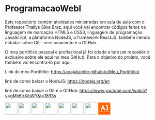 # ProgramacaoWebI

Este repositório contém atividades ministradas em sala de aula com o Professor Thallys Silva Braz, aqui você vai encontrar códigos feitos na linguagem de marcação HTML5 e CSS3, linguagem de programação JavaScript, a plataforma NodeJS, o framework ReactJS, também iremos estudar sobre Git - versionamento e o GitHub.

O meu portifólio pessoal e profissional já foi criado e tem um repositório exclusivo sobre ele aqui no meu GitHub. Para o objetivo do projeto, você também vai encontra-lo por aqui.

Link do meu Portifólio: https://anajulialeite.github.io/Meu_Portifolio/

link de como baixar o NodeJS: https://nodejs.org/en

link de como baixar o Git e o GitHub: https://www.youtube.com/watch?v=gMh6lrXibWY&t=1893s

<img src="https://cdn.jsdelivr.net/gh/devicons/devicon@latest/icons/html5/html5-plain.svg" width="40" height="40"/> <img src="https://cdn.jsdelivr.net/gh/devicons/devicon@latest/icons/css3/css3-plain.svg" width="40" height="40"/> <img src="https://cdn.jsdelivr.net/gh/devicons/devicon@latest/icons/javascript/javascript-plain.svg" width="40" height="40"/> <img src="https://cdn.jsdelivr.net/gh/devicons/devicon@latest/icons/nodejs/nodejs-plain.svg" width="40" height="40"/> <img src="https://cdn.jsdelivr.net/gh/devicons/devicon@latest/icons/react/react-original.svg" width="40" height="40"/> <img src="https://cdn.jsdelivr.net/gh/devicons/devicon@latest/icons/git/git-plain.svg" width="40" height="40"/> <img src="https://cdn.jsdelivr.net/gh/devicons/devicon@latest/icons/github/github-original.svg" width="40" height="40"/> <img src="Imagens/Logo.jpg" alt="Logo" width="40" height="40">
